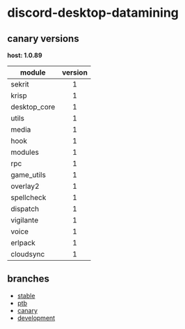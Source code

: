 # discord-desktop-datamining

## canary versions

**host: 1.0.89**

| module | version |
| ------ | :-----: |
| sekrit | 1 |
| krisp | 1 |
| desktop_core | 1 |
| utils | 1 |
| media | 1 |
| hook | 1 |
| modules | 1 |
| rpc | 1 |
| game_utils | 1 |
| overlay2 | 1 |
| spellcheck | 1 |
| dispatch | 1 |
| vigilante | 1 |
| voice | 1 |
| erlpack | 1 |
| cloudsync | 1 |

## branches

- [stable](https://github.com/OpenAsar/discord-desktop-datamining/tree/stable)
- [ptb](https://github.com/OpenAsar/discord-desktop-datamining/tree/ptb)
- [canary](https://github.com/OpenAsar/discord-desktop-datamining/tree/canary)
- [development](https://github.com/OpenAsar/discord-desktop-datamining/tree/development)